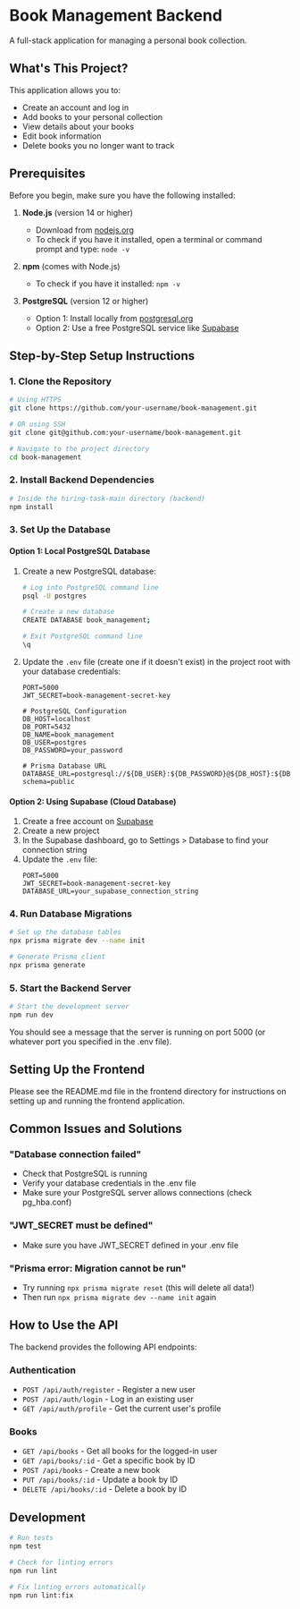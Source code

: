 # Book Management Backend

A full-stack application for managing a personal book collection.

## What's This Project?

This application allows you to:
- Create an account and log in
- Add books to your personal collection
- View details about your books
- Edit book information
- Delete books you no longer want to track

## Prerequisites

Before you begin, make sure you have the following installed:

1. **Node.js** (version 14 or higher)
   - Download from [nodejs.org](https://nodejs.org/)
   - To check if you have it installed, open a terminal or command prompt and type: `node -v`

2. **npm** (comes with Node.js)
   - To check if you have it installed: `npm -v`

3. **PostgreSQL** (version 12 or higher)
   - Option 1: Install locally from [postgresql.org](https://www.postgresql.org/download/)
   - Option 2: Use a free PostgreSQL service like [Supabase](https://supabase.com/)

## Step-by-Step Setup Instructions

### 1. Clone the Repository

```bash
# Using HTTPS
git clone https://github.com/your-username/book-management.git

# OR using SSH
git clone git@github.com:your-username/book-management.git

# Navigate to the project directory
cd book-management
```

### 2. Install Backend Dependencies

```bash
# Inside the hiring-task-main directory (backend)
npm install
```

### 3. Set Up the Database

#### Option 1: Local PostgreSQL Database

1. Create a new PostgreSQL database:
   ```bash
   # Log into PostgreSQL command line
   psql -U postgres

   # Create a new database
   CREATE DATABASE book_management;
   
   # Exit PostgreSQL command line
   \q
   ```

2. Update the `.env` file (create one if it doesn't exist) in the project root with your database credentials:
   ```
   PORT=5000
   JWT_SECRET=book-management-secret-key

   # PostgreSQL Configuration
   DB_HOST=localhost
   DB_PORT=5432
   DB_NAME=book_management
   DB_USER=postgres
   DB_PASSWORD=your_password

   # Prisma Database URL
   DATABASE_URL=postgresql://${DB_USER}:${DB_PASSWORD}@${DB_HOST}:${DB_PORT}/${DB_NAME}?schema=public
   ```

#### Option 2: Using Supabase (Cloud Database)

1. Create a free account on [Supabase](https://supabase.com/)
2. Create a new project
3. In the Supabase dashboard, go to Settings > Database to find your connection string
4. Update the `.env` file:
   ```
   PORT=5000
   JWT_SECRET=book-management-secret-key
   DATABASE_URL=your_supabase_connection_string
   ```

### 4. Run Database Migrations

```bash
# Set up the database tables
npx prisma migrate dev --name init

# Generate Prisma client
npx prisma generate
```

### 5. Start the Backend Server

```bash
# Start the development server
npm run dev
```

You should see a message that the server is running on port 5000 (or whatever port you specified in the .env file).

## Setting Up the Frontend

Please see the README.md file in the frontend directory for instructions on setting up and running the frontend application.

## Common Issues and Solutions

### "Database connection failed"
- Check that PostgreSQL is running
- Verify your database credentials in the .env file
- Make sure your PostgreSQL server allows connections (check pg_hba.conf)

### "JWT_SECRET must be defined"
- Make sure you have JWT_SECRET defined in your .env file

### "Prisma error: Migration cannot be run"
- Try running `npx prisma migrate reset` (this will delete all data!)
- Then run `npx prisma migrate dev --name init` again

## How to Use the API

The backend provides the following API endpoints:

### Authentication
- `POST /api/auth/register` - Register a new user
- `POST /api/auth/login` - Log in an existing user
- `GET /api/auth/profile` - Get the current user's profile

### Books
- `GET /api/books` - Get all books for the logged-in user
- `GET /api/books/:id` - Get a specific book by ID
- `POST /api/books` - Create a new book
- `PUT /api/books/:id` - Update a book by ID
- `DELETE /api/books/:id` - Delete a book by ID

## Development

```bash
# Run tests
npm test

# Check for linting errors
npm run lint

# Fix linting errors automatically
npm run lint:fix
```
